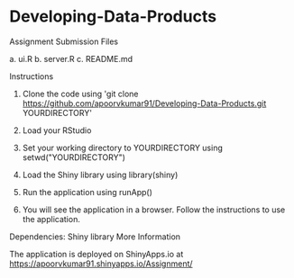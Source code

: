 Developing-Data-Products
========================

Assignment Submission Files

a. ui.R
b. server.R
c. README.md

Instructions

1. Clone the code using 'git clone https://github.com/apoorvkumar91/Developing-Data-Products.git YOURDIRECTORY'

2. Load your RStudio

3. Set your working directory to YOURDIRECTORY using setwd("YOURDIRECTORY")

4. Load the Shiny library using library(shiny)

5. Run the application using runApp()

6. You will see the application in a browser. Follow the instructions to use the application.

Dependencies: Shiny library
More Information

The application is deployed on ShinyApps.io at https://apoorvkumar91.shinyapps.io/Assignment/
